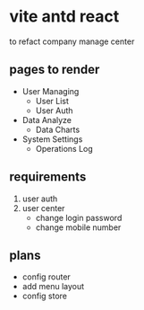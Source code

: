 # vite antd react

to refact company manage center

## pages to render

- User Managing
  - User List
  - User Auth
- Data Analyze
  - Data Charts
- System Settings
  - Operations Log

## requirements

1. user auth
2. user center
   - change login password
   - change mobile number

## plans

- config router
- add menu layout
- config store